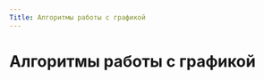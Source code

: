 ```yaml
---
Title: Алгоритмы работы с графикой
---
```



Алгоритмы работы с графикой
===========================
